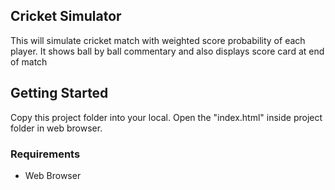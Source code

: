 ## Cricket Simulator
This will simulate cricket match with weighted score probability of each player. It shows ball by ball commentary and also displays score card at end of match

## Getting Started
Copy this project folder into your local. Open the "index.html" inside project folder in web browser.

### Requirements
* Web Browser